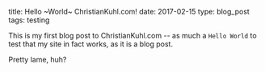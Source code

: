title: Hello ~World~ ChristianKuhl.com!
date: 2017-02-15
type: blog_post
tags: testing

This is my first blog post to ChristianKuhl.com -- as much a `Hello World`
to test that my site in fact works, as it is a blog post.

Pretty lame, huh?
